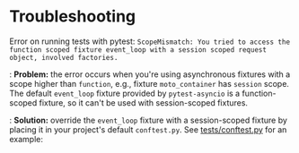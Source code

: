 # Troubleshooting

Error on running tests with pytest: `ScopeMismatch: You tried to access the function scoped fixture event_loop with a session scoped request object, involved factories.`

: **Problem:** the error occurs when you're using asynchronous fixtures with a scope higher than `function`,
e.g., fixture `moto_container` has `session` scope.
The default `event_loop` fixture provided by `pytest-asyncio` is a function-scoped fixture, so it can't be used with session-scoped fixtures.

: **Solution:** override the `event_loop` fixture with a session-scoped fixture by placing it in your project's default `conftest.py`.
See [tests/conftest.py](https://github.com/filipsnastins/tomodachi-testcontainers/blob/main/tests/conftest.py) for an example:
